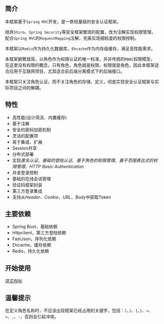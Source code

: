 ## 简介

本框架基于`Spring MVC`开发，是一款轻量级的安全认证框架。

抛弃`Shiro`、`Spring Security`等安全框架繁琐的配置，改为注解实现权限管理，配合`Spring MVC`的`RequestMapping`注解，完美实现细粒度的权限控制。

本框架以`Redis`作为持久化数据库，`Ehcache`作为内存级缓存，满足高性能需求。

本框架删繁就简，以角色作为权限认证的唯一标准，并非传统的`RBAC`权限模型，在这里没有权限的概念，只有角色，角色就是权限，权限就是角色，因此本框架适合应用于互联网项目，尤其适合前后端分离模式下的后端接口。

本框架只关注角色认证，而不关注角色的存储、定义，彻底实现安全认证框架与实际项目之间的解耦。

## 特性

* 高性能(设计简洁、内置缓存)
* 基于注解
* 安全的密码加密机制
* 灵活的配置项
* 易于集成、扩展
* Session共享
* 分布式部署
* 实现*匿名认证*、*基础的登陆认证*、*基于角色的权限管理*、*基于范围表达式的权限管理*、*HTTP Basic Authentication*
* 并发登录控制
* 基础的在线会话管理
* 验证码框架封装
* 第三方登录集成
* 支持从*Header*、*Cookie*、*URL*、*Body*中获取Token

## 主要依赖

* Spring Boot，基础依赖
* Httpclient，第三方登陆依赖
* FastJson，序列化依赖
* Ehcache，缓存依赖
* Redis，持久化依赖

## 开始使用

[详见Wiki](https://github.com/iyangyuan/security/wiki "Go to Wiki") 

## 温馨提示

在定义角色名称时，不应该出现框架已经占用的关键字，包括：`[`、`]`、`{`、`}`、`>`、`<`、`,`、`:`，否则会引起冲突。


